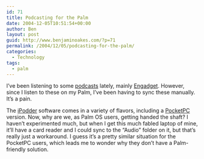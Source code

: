```yaml
---
id: 71
title: Podcasting for the Palm
date: 2004-12-05T10:51:54+00:00
author: Ben
layout: post
guid: http://www.benjaminoakes.com/?p=71
permalink: /2004/12/05/podcasting-for-the-palm/
categories:
  - Technology
tags:
  - palm
---
```

I&#8217;ve been listening to some [podcasts](http://www.podcast.net/) lately, mainly [Engadget](http://www.engadget.com/). However, since I listen to these on my Palm, I&#8217;ve been having to sync these manually. It&#8217;s a pain.

The [iPodder](http://www.ipodder.org/) software comes in a variety of flavors, including a [PocketPC](http://www.ipodder.org/directory/4/ipodderSoftware/pocketpc) version. Now, why are we, as Palm OS users, getting handed the shaft? I haven&#8217;t experimented much, but when I get this much fabled laptop of mine, it&#8217;ll have a card reader and I could sync to the &#8220;Audio&#8221; folder on it, but that&#8217;s really just a workaround. I guess it&#8217;s a pretty similar situation for the PocketPC users, which leads me to wonder why they don&#8217;t have a Palm-friendly solution.